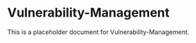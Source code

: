 ﻿<!-- 
---
title: "Vulnerability-Management"
description: "Placeholder description for Vulnerability-Management"
author: "VintageDon"
tags: ["placeholder", "documentation"]
category: "Compliance"
kb_type: "Reference"
version: "0.1"
status: "Draft"
last_updated: "2025-03-16"
---
-->

# Vulnerability-Management

This is a placeholder document for Vulnerability-Management.
